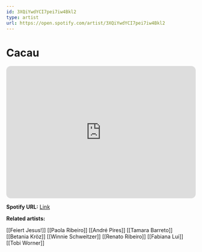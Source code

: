 ```yaml
---
id: 3XQiYwdYCI7pei7iw4Bkl2
type: artist
url: https://open.spotify.com/artist/3XQiYwdYCI7pei7iw4Bkl2
---
```

# Cacau

<iframe style="border-radius:12px" src="https://open.spotify.com/embed/artist/3XQiYwdYCI7pei7iw4Bkl2" width="100%" height="352" frameBorder="0" allowfullscreen="" allow="autoplay; clipboard-write; encrypted-media; fullscreen; picture-in-picture" loading="lazy"></iframe>

**Spotify URL:** [Link](https://open.spotify.com/artist/3XQiYwdYCI7pei7iw4Bkl2)

**Related artists:**

[[Feiert Jesus!]]
[[Paola Ribeiro]]
[[André Pires]]
[[Tamara Barreto]]
[[Betania Kröz]]
[[Winnie Schweitzer]]
[[Renato Ribeiro]]
[[Fabiana Lui]]
[[Tobi Worner]]
